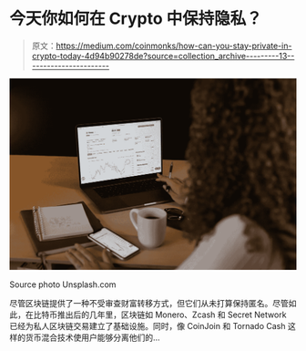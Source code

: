 # 今天你如何在 Crypto 中保持隐私？

> 原文：<https://medium.com/coinmonks/how-can-you-stay-private-in-crypto-today-4d94b90278de?source=collection_archive---------13----------------------->

![](img/d54e1b722f50c9a0855fb477ecc1f678.png)

Source photo Unsplash.com

尽管区块链提供了一种不受审查财富转移方式，但它们从未打算保持匿名。尽管如此，在比特币推出后的几年里，区块链如 Monero、Zcash 和 Secret Network 已经为私人区块链交易建立了基础设施。同时，像 CoinJoin 和 Tornado Cash 这样的货币混合技术使用户能够分离他们的…